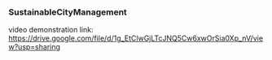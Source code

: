 ### SustainableCityManagement
video demonstration link: https://drive.google.com/file/d/1g_EtClwGjLTcJNQ5Cw6xwOrSia0Xp_nV/view?usp=sharing
